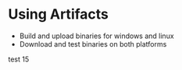 # Using Artifacts

- Build and upload binaries for windows and linux
- Download and test binaries on both platforms

test 15
